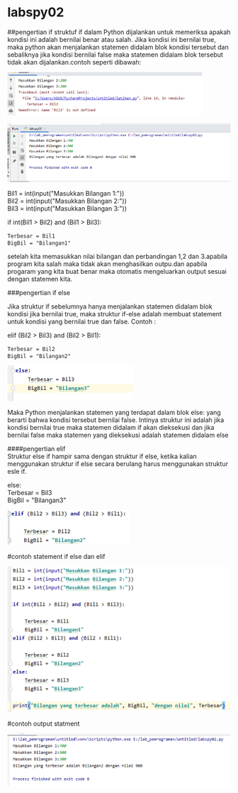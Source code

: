 # labspy02

##pengertian if
struktuf if dalam Python dijalankan untuk memeriksa apakah kondisi ini adalah bernilai benar atau salah.
Jika kondisi ini bernilai true, maka python akan menjalankan statemen didalam blok kondisi tersebut 
dan sebaliknya jika kondisi bernilai false maka statemen didalam blok tersebut tidak akan dijalankan.contoh seperti dibawah: 


![iftrue/false](https://github.com/dimashst777/labspy02/blob/master/gambar/phycarm%20yang%20salah.png)


![iftrue/false](https://github.com/dimashst777/labspy02/blob/master/gambar/phycharm%20yang%20benar.png)


Bil1 = int(input("Masukkan Bilangan 1:"))  
Bil2 = int(input("Masukkan Bilangan 2:"))  
Bil3 = int(input("Masukkan Bilangan 3:"))  

if int(Bil1 > Bil2) and (Bil1 > Bil3):

    Terbesar = Bil1
    BigBil = "Bilangan1"

setelah kita memasukkan nilai bilangan dan perbandingan 1,2 dan 3.apabila program kita salah maka tidak akan 
menghasilkan outpu.dan apabila progaram yang kita buat benar maka otomatis mengeluarkan output sesuai dengan 
statemen kita.

###pengertian if else

Jika struktur if sebelumnya hanya menjalankan statemen didalam blok kondisi jika bernilai true, maka
struktur if-else adalah membuat statement untuk kondisi yang bernilai true dan false. Contoh :

elif (Bil2 > Bil3) and (Bil2 > Bil1):

    Terbesar = Bil2
    BigBil = "Bilangan2"



![ifelse/ifelse](https://github.com/dimashst777/labspy02/blob/master/gambar/else.png)



Maka Python menjalankan statemen yang terdapat dalam blok else:
yang berarti bahwa kondisi tersebut bernilai false. 
Intinya struktur ini adalah jika kondisi bernilai true maka statemen didalam if akan 
dieksekusi dan jika bernilai false maka statemen yang dieksekusi adalah statemen didalam else

####pengertian elif  
Struktur else if hampir sama dengan struktur if else, ketika kalian menggunakan struktur 
if else secara berulang harus menggunakan struktur esle if.

else:  
    Terbesar = Bil3  
    BigBil = "Bilangan3"



![elif/elif](https://github.com/dimashst777/labspy02/blob/master/gambar/elif.png)


#contoh statement if else dan elif


![statementifelse](https://github.com/dimashst777/labspy02/blob/master/gambar/statement%20if%20else%2Cel%20if.png)


#contoh output statment


![outputstatement](https://github.com/dimashst777/labspy02/blob/master/gambar/output%20staement%20if%20else%2Cel%20if.png)





